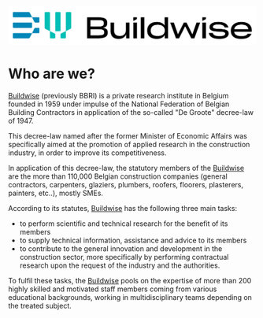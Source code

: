 ![Buildwise.be](./profile/Buildwise_logo_Horizontaal_pos_RGB.png)
# Who are we?
[Buildwise](https://www.buildwise.be) (previously BBRI) is a private research institute in Belgium founded in 1959 under impulse of the National Federation of Belgian Building Contractors in application of the so-called "De Groote" decree-law of 1947.


This decree-law named after the former Minister of Economic Affairs was specifically aimed at the promotion of applied research in the construction industry, in order to improve its competitiveness.

In application of this decree-law, the statutory members of the [Buildwise](https://www.buildwise.be) are the more than 110,000 Belgian construction companies (general contractors, carpenters, glaziers, plumbers, roofers, floorers, plasterers, painters, etc..), mostly SMEs.

According to its statutes, [Buildwise](https://www.buildwise.be) has the following three main tasks:
* to perform scientific and technical research for the benefit of its members
* to supply technical information, assistance and advice to its members
* to contribute to the general innovation and development in the construction sector, more specifically by performing contractual research upon the request of the industry and the authorities.

To fulfil these tasks, the [Buildwise](https://www.buildwise.be) pools on the expertise of more than 200 highly skilled and motivated staff members coming from various educational backgrounds, working in multidisciplinary teams depending on the treated subject.
